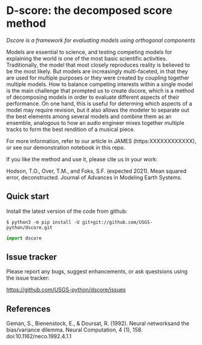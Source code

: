 D-score: the decomposed score method
=============================================
*Dscore is a framework for evaluating models using orthogonal components*

Models are essential to science, and testing competing models for explaining the world is one of the most basic scientific activities.
Traditionally, the model that most closely reproduces reality is believed to be the most likely.
But models are increasingly multi-faceted, in that they are used for multiple purposes or they were created by coupling together multiple models.
How to balance competing interests within a single model is the main challenge that prompted us to create dscore,
which is a method of decomposing models in order to evaluate different aspects of their performance.
On one hand, this is useful for determing which aspects of a model may require revision,
but it also allows the modeler to separate out the best elements among several models and combine them as an ensemble,
analogous to how an audio engineer mixes together multiple tracks to form the best rendition of a musical piece.

For more information, refer to our article in JAMES (https:XXXXXXXXXXXX), or see our demonstration notebook in this repo.

If you like the method and use it, please cite us in your work:

Hodson, T.O., Over, T.M., and Foks, S.F. (expected 2021). Mean squared error, deconstructed.
Journal of Advances in Modeling Earth Systems.


Quick start
-----------
Install the latest version of the code from github:

    $ python3 -m pip install -U git+git://github.com/USGS-python/dscore.git
    

```python
import dscore
```   

Issue tracker
-------------
Please report any bugs, suggest enhancements, or ask questsions using the issue
tracker:

  https://github.com/USGS-python/dscore/issues


References
-----------------------
Geman, S., Bienenstock, E., & Doursat, R. (1992). Neural networksand the bias/variance dilemma. Neural Computation, 4 (1), 158. 
doi:10.1162/neco.1992.4.1.1
